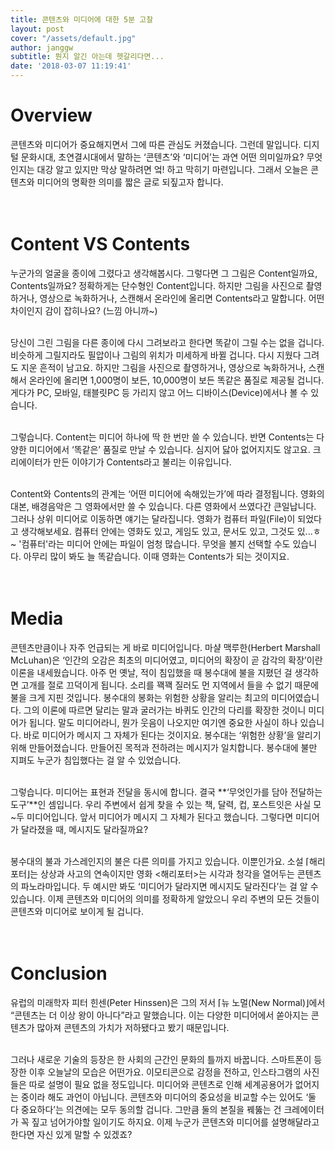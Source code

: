 ```yaml
---
title: 콘텐츠와 미디어에 대한 5분 고찰
layout: post
cover: "/assets/default.jpg"
author: janggw
subtitle: 뭔지 알긴 아는데 헷갈리다면...
date: '2018-03-07 11:19:41'
---
```


# Overview
콘텐츠와 미디어가 중요해지면서 그에 따른 관심도 커졌습니다. 그런데 말입니다. 디지털 문화시대, 초연결시대에서 말하는 ‘콘텐츠’와 ‘미디어’는 과연 어떤 의미일까요? 무엇인지는 대강 알고 있지만 막상 말하려면 엌! 하고 막히기 마련입니다. 그래서 오늘은 콘텐츠와 미디어의 명확한 의미를 짧은 글로 되짚고자 합니다. <br><br><br>



# Content VS Contents
누군가의 얼굴을 종이에 그렸다고 생각해봅시다. 그렇다면 그 그림은 Content일까요, Contents일까요? 정확하게는 단수형인 Content입니다. 하지만 그림을 사진으로 촬영하거나, 영상으로 녹화하거나, 스캔해서 온라인에 올리면 Contents라고 말합니다. 어떤 차이인지 감이 잡히나요? (느낌 아니까~) <br><br>

당신이 그린 그림을 다른 종이에 다시 그려보라고 한다면 똑같이 그릴 수는 없을 겁니다. 비슷하게 그릴지라도 필압이나 그림의 위치가 미세하게 바뀔 겁니다. 다시 지웠다 그려도 지운 흔적이 남고요. 하지만 그림을 사진으로 촬영하거나, 영상으로 녹화하거나, 스캔해서 온라인에 올리면 1,000명이 보든, 10,000명이 보든 똑같은 품질로 제공될 겁니다. 게다가 PC, 모바일, 태블릿PC 등 가리지 않고 어느 디바이스(Device)에서나 볼 수 있습니다. <br><br>

그렇습니다. Content는 미디어 하나에 딱 한 번만 쓸 수 있습니다. 반면 Contents는 다양한 미디어에서 ‘똑같은’ 품질로 만날 수 있습니다. 심지어 닳아 없어지지도 않고요. 크리에이터가 만든 이야기가 Contents라고 불리는 이유입니다. <br><br>

Content와 Contents의 관계는 ‘어떤 미디어에 속해있는가’에 따라 결정됩니다. 영화의 대본, 배경음악은 그 영화에서만 쓸 수 있습니다. 다른 영화에서 쓰였다간 큰일납니다. 그러나 상위 미디어로 이동하면 얘기는 달라집니다. 영화가 컴퓨터 파일(File)이 되었다고 생각해보세요. 컴퓨터 안에는 영화도 있고, 게임도 있고, 문서도 있고, 그것도 있...ㅎ~ '컴퓨터'라는 미디어 안에는 파일이 엄청 많습니다. 무엇을 볼지 선택할 수도 있습니다. 아무리 많이 봐도 늘 똑같습니다. 이때 영화는 Contents가 되는 것이지요. <br><br><br>



# Media
콘텐츠만큼이나 자주 언급되는 게 바로 미디어입니다. 마샬 맥루한(Herbert Marshall McLuhan)은 ‘인간의 오감은 최초의 미디어였고, 미디어의 확장이 곧 감각의 확장’이란 이론을 내세웠습니다. 아주 먼 옛날, 적이 침입했을 때 봉수대에 불을 지폈던 걸 생각하면 고개를 절로 끄덕이게 됩니다. 소리를 꽥꽥 질러도 먼 지역에서 들을 수 없기 때문에 불을 크게 지핀 것입니다. 봉수대의 봉화는 위험한 상황을 알리는 최고의 미디어였습니다. 그의 이론에 따르면 달리는 말과 굴러가는 바퀴도 인간의 다리를 확장한 것이니 미디어가 됩니다. 말도 미디어라니, 뭔가 웃음이 나오지만 여기엔 중요한 사실이 하나 있습니다. 바로 미디어가 메시지 그 자체가 된다는 것이지요. 봉수대는 ‘위험한 상황’을 알리기 위해 만들어졌습니다. 만들어진 목적과 전하려는 메시지가 일치합니다. 봉수대에 불만 지펴도 누군가 침입했다는 걸 알 수 있었습니다.  <br><br>

그렇습니다. 미디어는 표현과 전달을 동시에 합니다. 결국 **‘무엇인가를 담아 전달하는 도구’**인 셈입니다. 우리 주변에서 쉽게 찾을 수 있는 책, 달력, 컵, 포스트잇은 사실 모~두 미디어입니다. 앞서 미디어가 메시지 그 자체가 된다고 했습니다. 그렇다면 미디어가 달라졌을 때, 메시지도 달라질까요? <br><br>

봉수대의 불과 가스레인지의 불은 다른 의미를 가지고 있습니다. 이뿐인가요. 소설 ⌈해리포터⌋는 상상과 사고의 연속이지만 영화 <해리포터>는 시각과 청각을 열어두는 콘텐츠의 파노라마입니다. 두 예시만 봐도 ‘미디어가 달라지면 메시지도 달라진다’는 걸 알 수 있습니다. 이제 콘텐츠와 미디어의 의미를 정확하게 알았으니 우리 주변의 모든 것들이 콘텐츠와 미디어로 보이게 될 겁니다. <br><br><br>



# Conclusion
유럽의 미래학자 피터 힌센(Peter Hinssen)은 그의 저서 ⌈뉴 노멀(New Normal)⌋에서 “콘텐츠는 더 이상 왕이 아니다”라고 말했습니다. 이는 다양한 미디어에서 쏟아지는 콘텐츠가 많아져 콘텐츠의 가치가 저하됐다고 봤기 때문입니다.  <br><br>

그러나 새로운 기술의 등장은 한 사회의 근간인 문화의 틀까지 바꿉니다. 스마트폰이 등장한 이후 오늘날의 모습은 어떤가요. 이모티콘으로 감정을 전하고, 인스타그램의 사진들은 따로 설명이 필요 없을 정도입니다. 미디어와 콘텐츠로 인해 세계공용어가 없어지는 중이라 해도 과언이 아닙니다. 콘텐츠와 미디어의 중요성을 비교할 수는 있어도 ‘둘 다 중요하다’는 의견에는 모두 동의할 겁니다. 그만큼 둘의 본질을 꿰뚫는 건 크레에이터가 꼭 짚고 넘어가야할 일이기도 하지요. 이제 누군가 콘텐츠와 미디어를 설명해달라고 한다면 자신 있게 말할 수 있겠죠? <br><br>